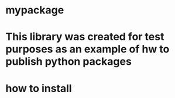 # mypackage
# This library was created for test purposes as an example of hw to publish python packages
# how to install
